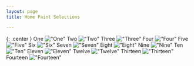 ```yaml
---
layout: page 
title: Home Paint Selections

---
```



{: .center }
One
!["One"](http://sguerri.com/images/house/antique_white.png "One")
Two
!["Two"](http://sguerri.com/images/house/ancient_scroll.png "Two")
Three
!["Three"](http://sguerri.com/images/house/basswood.png "Three")
Four
!["Four"](http://sguerri.com/images/house/cafe_cream.png "Four")
Five
!["Five"](http://sguerri.com/images/house/carmelite.png "Five")
Six
!["Six"](http://sguerri.com/images/house/french_beige.png "Six")
Seven
!["Seven"](http://sguerri.com/images/house/french_creme.png "Seven")
Eight
!["Eight"](http://sguerri.com/images/house/irish_creme.png "Eight")
Nine
!["Nine"](http://sguerri.com/images/house/linen_white.png "Nine")
Ten
!["Ten"](http://sguerri.com/images/house/loft_light.png "Ten")
Eleven
!["Eleven"](http://sguerri.com/images/house/parisian_cafe.png "Eleven")
Twelve
!["Twelve"](http://sguerri.com/images/house/polished_pearl.png "Twelve")
Thirteen
!["Thirteen"](http://sguerri.com/images/house/raffia_cream.png "Thirteen")
Fourteen
!["Fourteen"](http://sguerri.com/images/house/sand_motif.png "Fourteen")


[//]: # (https://github.com/jekyll/jekyll/issues/3219)

